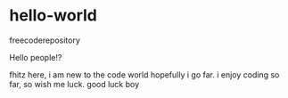 # hello-world
freecoderepository

Hello people!?

fhitz here, i am new to the code world hopefully i go far.
i enjoy coding so far, so wish me luck.
good luck boy
